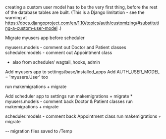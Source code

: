creating a custom user model has to be the very first thing, before the rest of the database tables are built. (This is a Django limitation - see the warning at https://docs.djangoproject.com/en/1.10/topics/auth/customizing/#substituting-a-custom-user-model .)

Migrate myusers app before scheduler

myusers.models - comment out Doctor and Patient classes
scheduler.models - comment out Appointment class
- also from scheduler/ wagtail_hooks, admin


Add myusers app to settings/base/installed_apps
Add AUTH_USER_MODEL = 'myusers.User' too

run makemigrations + migrate

Add scheduler app to settings
run makemigrations + migrate
*
myusers.models - comment back Doctor & Patient classes
run makemigrations + migrate

scheduler.models - comment back Appointment class
run makemigrations + migrate

-- migration files saved to /Temp